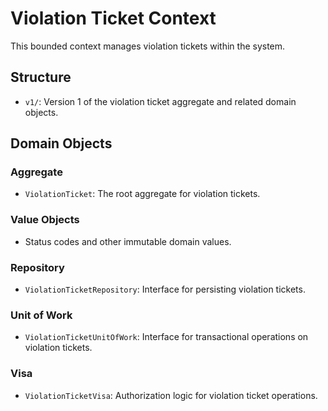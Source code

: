 # Violation Ticket Context

This bounded context manages violation tickets within the system.

## Structure

- `v1/`: Version 1 of the violation ticket aggregate and related domain objects.

## Domain Objects

### Aggregate
- `ViolationTicket`: The root aggregate for violation tickets.

### Value Objects
- Status codes and other immutable domain values.

### Repository
- `ViolationTicketRepository`: Interface for persisting violation tickets.

### Unit of Work
- `ViolationTicketUnitOfWork`: Interface for transactional operations on violation tickets.

### Visa
- `ViolationTicketVisa`: Authorization logic for violation ticket operations.
